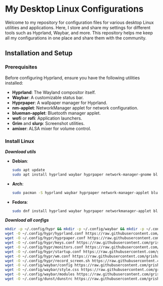 # My Desktop Linux Configurations

Welcome to my repository for configuration files for various desktop Linux utilities and applications. Here, I store and share my settings for different tools such as Hyprland, Waybar, and more. This repository helps me keep all my configurations in one place and share them with the community.

## Installation and Setup

### Prerequisites

Before configuring Hyprland, ensure you have the following utilities installed:

- **Hyprland**: The Wayland compositor itself.
- **Waybar**: A customizable status bar.
- **Hyprpaper**: A wallpaper manager for Hyprland.
- **nm-applet**: NetworkManager applet for network configuration.
- **blueman-applet**: Bluetooth manager applet.
- **wofi** or **rofi**: Application launchers.
- **Grim** and **slurp**: Screenshot utilities.
- **amixer**: ALSA mixer for volume control.

### Install Linux

***Download utils***

- **Debian**:
    ```bash
    sudo apt update
    sudo apt install hyprland waybar hyprpaper network-manager-gnome blueman wofi grim slurp alsa-utils
    ```

- **Arch**:
    ```bash
    sudo pacman -S hyprland waybar hyprpaper network-manager-applet blueman wofi grim slurp alsa-utils
    ```

- **Fedora**:
    ```bash
    sudo dnf install hyprland waybar hyprpaper networkmanager-applet blueman wofi grim slurp alsa-utils
    ```

***Download all configs***

```bash
mkdir -p ~/.config/hypr && mkdir -p ~/.config/waybar && mkdir -p ~/.config/dunst && \
wget -O ~/.config/hypr/hyprland.conf https://raw.githubusercontent.com/grisha765/my_desktop/main/hyprland/hyprland.conf && \
wget -O ~/.config/hypr/hyprpaper.conf https://raw.githubusercontent.com/grisha765/my_desktop/main/hyprland/hyprpaper.conf && \
wget -O ~/.config/hypr/keys.conf https://raw.githubusercontent.com/grisha765/my_desktop/main/hyprland/keys.conf && \
wget -O ~/.config/hypr/monitors.conf https://raw.githubusercontent.com/grisha765/my_desktop/main/hyprland/monitors.conf && \
wget -O ~/.config/hypr/startup.conf https://raw.githubusercontent.com/grisha765/my_desktop/main/hyprland/startup.conf && \
wget -O ~/.config/hypr/wm.conf https://raw.githubusercontent.com/grisha765/my_desktop/main/hyprland/wm.conf && \
wget -O ~/.config/hypr/record_screen.sh https://raw.githubusercontent.com/grisha765/my_desktop/main/hyprland/record_screen.sh && \
wget -O ~/.config/waybar/config https://raw.githubusercontent.com/grisha765/my_desktop/main/waybar/config && \
wget -O ~/.config/waybar/style.css https://raw.githubusercontent.com/grisha765/my_desktop/main/waybar/style.css && \
wget -O ~/.config/waybar/modules https://raw.githubusercontent.com/grisha765/my_desktop/main/waybar/modules && \
wget -O ~/.config/dunst/dunstrc https://raw.githubusercontent.com/grisha765/my_desktop/main/dunst/dunstrc
```
